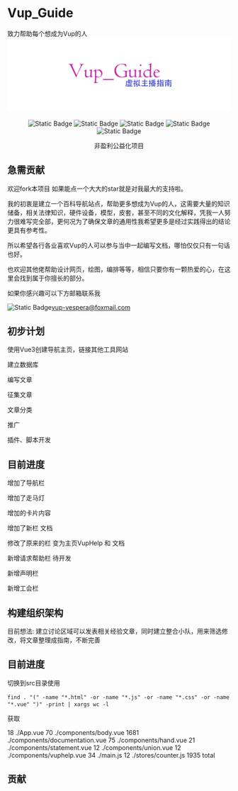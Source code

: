# Vup_Guide
致力帮助每个想成为Vup的人
![图片](https://github.com/Blackcat-love/Vup_Guide/blob/main/src/assets/vup_guide.png)

<p align="center">
  <img alt="Static Badge" src="https://img.shields.io/badge/Vue3-blue">
  <img alt="Static Badge" src="https://img.shields.io/badge/JavaScript-orange">
  <img alt="Static Badge" src="https://img.shields.io/badge/vue--router-bule">
  <img alt="Static Badge" src="https://img.shields.io/badge/Node-green?style=flat-square">
  <img alt="Static Badge" src="https://shields.io/badge/MySQL-lightgrey?logo=mysql&style=plastic&logoColor=white&labelColor=blue">
</p>

<p align="center">
  非盈利公益化项目
</p>



## 急需贡献

欢迎fork本项目 如果能点一个大大的star就是对我最大的支持啦。

我的初衷是建立一个百科导航站点，帮助更多想成为Vup的人，这需要大量的知识储备，相关法律知识，硬件设备，模型，皮套，甚至不同的文化解释，凭我一人努力很难写完全部，更何况为了确保文章的通用性我希望更多是经过实践得出的结论更具有参考性。

所以希望各行各业喜欢Vup的人可以参与当中一起编写文档，哪怕仅仅只有一句话也好。

也欢迎其他佬帮助设计网页，绘图，编排等等，相信只要你有一颗热爱的心，在这里会找到属于你擅长的部分。

如果你感兴趣可以下方邮箱联系我

<img alt="Static Badge" src="https://img.shields.io/badge/Email-D14836?style=for-the-badge&logo=gmail&logoColor=white" align=left > vup-vespera@foxmail.com



## 初步计划

使用Vue3创建导航主页，链接其他工具网站

建立数据库

编写文章

征集文章

文章分类

推广

插件、脚本开发

## 目前进度

增加了导航栏

增加了走马灯

增加的卡片内容

增加了新栏 文档 

修改了原来的栏 变为主页VupHelp 和 文档

新增请求帮助栏 待开发

新增声明栏 

新增工会栏

## 构建组织架构
目前想法: 建立讨论区域可以发表相关经验文章，同时建立整合小队，用来筛选修改，将文章整理成指南，不断完善

## 目前进度

切换到src目录使用

```shell
find . "(" -name "*.html" -or -name "*.js" -or -name "*.css" -or -name "*.vue" ")" -print | xargs wc -l
```

获取



   18 ./App.vue
   70 ./components/body.vue
 1681 ./components/documentation.vue
   75 ./components/hand.vue
   21 ./components/statement.vue
   12 ./components/union.vue
   12 ./components/vuphelp.vue
   34 ./main.js
   12 ./stores/counter.js
 1935 total





## 贡献



